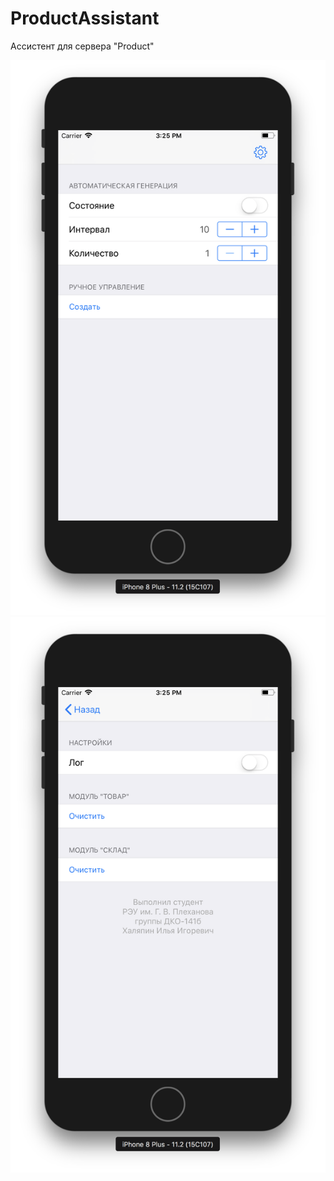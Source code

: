 # ProductAssistant

Ассистент для сервера "Product"

![example](https://raw.githubusercontent.com/LogisticSystem/ProductAssistant/master/Screenshots/1.png)
![example](https://raw.githubusercontent.com/LogisticSystem/ProductAssistant/master/Screenshots/2.png)
